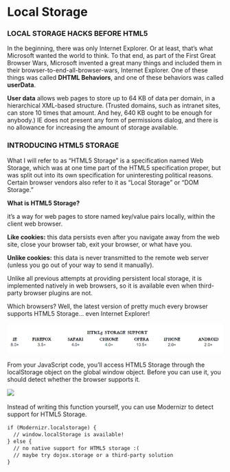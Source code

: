 # Local Storage

### LOCAL STORAGE HACKS BEFORE HTML5

In the beginning, there was only Internet Explorer. Or at least, that’s what Microsoft wanted the world to think. To that end, as part of the First Great Browser Wars, Microsoft invented a great many things and included them in their browser-to-end-all-browser-wars, Internet Explorer. One of these things was called **DHTML Behaviors**, and one of these behaviors was called **userData**.

**User data** allows web pages to store up to 64 KB of data per domain, in a hierarchical XML-based structure. (Trusted domains, such as intranet sites, can store 10 times that amount. And hey, 640 KB ought to be enough for anybody.) IE does not present any form of permissions dialog, and there is no allowance for increasing the amount of storage available.

### INTRODUCING HTML5 STORAGE

What I will refer to as “HTML5 Storage” is a specification named Web Storage, which was at one time part of the HTML5 specification proper, but was split out into its own specification for uninteresting political reasons. Certain browser vendors also refer to it as “Local Storage” or “DOM Storage.”

**What is HTML5 Storage?**

 it’s a way for web pages to store named key/value pairs locally, within the client web browser.
 
 **Like cookies:** this data persists even after you navigate away from the web site, close your browser tab, exit your browser, or what have you.
 
 **Unlike cookies:** this data is never transmitted to the remote web server (unless you go out of your way to send it manually).
 
Unlike all previous attempts at providing persistent local storage, it is implemented natively in web browsers, so it is available even when third-party browser plugins are not.
 
Which browsers? Well, the latest version of pretty much every browser supports HTML5 Storage… even Internet Explorer!

![](storage.PNG)

From your JavaScript code, you’ll access HTML5 Storage through the localStorage object on the global window object. Before you can use it, you should detect whether the browser supports it.

![](storage2.PNG)

Instead of writing this function yourself, you can use Modernizr to detect support for HTML5 Storage.

```
if (Modernizr.localstorage) {
  // window.localStorage is available!
} else {
  // no native support for HTML5 storage :(
  // maybe try dojox.storage or a third-party solution
}
```












